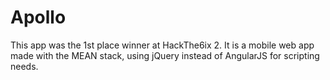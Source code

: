 # Apollo

This app was the 1st place winner at HackThe6ix 2. It is a mobile web app made with the MEAN stack, using jQuery instead of AngularJS for scripting needs.
